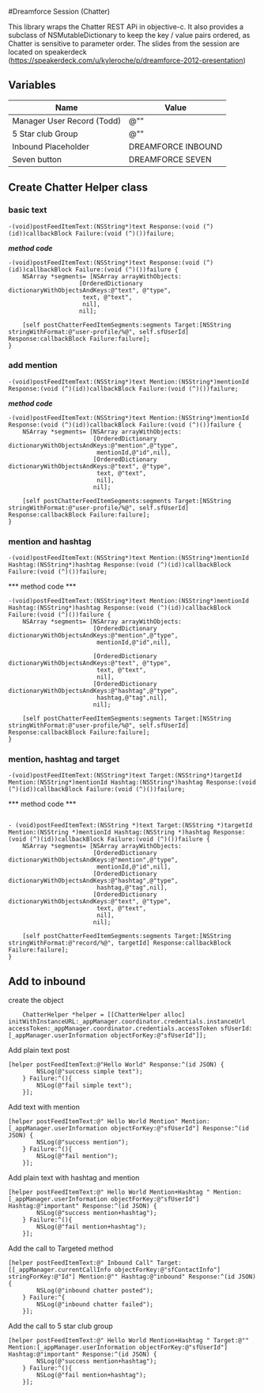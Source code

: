 #Dreamforce Session (Chatter)

This library wraps the Chatter REST APi in objective-c. It also provides a subclass of NSMutableDictionary to keep the key / value pairs ordered, as Chatter is sensitive to parameter order. The slides from the session are located on speakerdeck (<https://speakerdeck.com/u/kyleroche/p/dreamforce-2012-presentation>)

## Variables
Name  | Value 
------------- | ------------- 
Manager User Record (Todd)    | @"" 
5 Star club Group 	| @""
Inbound Placeholder	| DREAMFORCE INBOUND
Seven button			| DREAMFORCE SEVEN

## Create Chatter Helper class
### basic text
```
-(void)postFeedItemText:(NSString*)text Response:(void (^)(id))callbackBlock Failure:(void (^)())failure;
```

***method code***
```
-(void)postFeedItemText:(NSString*)text Response:(void (^)(id))callbackBlock Failure:(void (^)())failure {
    NSArray *segments= [NSArray arrayWithObjects:
                    [OrderedDictionary dictionaryWithObjectsAndKeys:@"text", @"type",
                     text, @"text",
                     nil],
                    nil];
    
    [self postChatterFeedItemSegments:segments Target:[NSString stringWithFormat:@"user-profile/%@", self.sfUserId] Response:callbackBlock Failure:failure];
}
```

### add mention
```
-(void)postFeedItemText:(NSString*)text Mention:(NSString*)mentionId Response:(void (^)(id))callbackBlock Failure:(void (^)())failure;
```
***method code***
```
-(void)postFeedItemText:(NSString*)text Mention:(NSString*)mentionId Response:(void (^)(id))callbackBlock Failure:(void (^)())failure {
    NSArray *segments= [NSArray arrayWithObjects:
                        [OrderedDictionary dictionaryWithObjectsAndKeys:@"mention",@"type",
                         mentionId,@"id",nil],
                        [OrderedDictionary dictionaryWithObjectsAndKeys:@"text", @"type",
                         text, @"text",
                         nil],
                        nil];
    
    [self postChatterFeedItemSegments:segments Target:[NSString stringWithFormat:@"user-profile/%@", self.sfUserId] Response:callbackBlock Failure:failure];
}
```

### mention and hashtag
```
-(void)postFeedItemText:(NSString*)text Mention:(NSString*)mentionId Hashtag:(NSString*)hashtag Response:(void (^)(id))callbackBlock Failure:(void (^)())failure;
```

*** method code ***
```
-(void)postFeedItemText:(NSString*)text Mention:(NSString*)mentionId Hashtag:(NSString*)hashtag Response:(void (^)(id))callbackBlock Failure:(void (^)())failure {
    NSArray *segments= [NSArray arrayWithObjects:
                        [OrderedDictionary dictionaryWithObjectsAndKeys:@"mention",@"type",
                         mentionId,@"id",nil],
                        
                        [OrderedDictionary dictionaryWithObjectsAndKeys:@"text", @"type",
                         text, @"text",
                         nil],
                        [OrderedDictionary dictionaryWithObjectsAndKeys:@"hashtag",@"type",
                         hashtag,@"tag",nil],
                        nil];
    
    [self postChatterFeedItemSegments:segments Target:[NSString stringWithFormat:@"user-profile/%@", self.sfUserId] Response:callbackBlock Failure:failure];
}
```

### mention, hashtag and target
```
-(void)postFeedItemText:(NSString*)text Target:(NSString*)targetId Mention:(NSString*)mentionId Hashtag:(NSString*)hashtag Response:(void (^)(id))callbackBlock Failure:(void (^)())failure;
```

*** method code ***
```

- (void)postFeedItemText:(NSString *)text Target:(NSString *)targetId Mention:(NSString *)mentionId Hashtag:(NSString *)hashtag Response:(void (^)(id))callbackBlock Failure:(void (^)())failure {
    NSArray *segments= [NSArray arrayWithObjects:
                        [OrderedDictionary dictionaryWithObjectsAndKeys:@"mention",@"type",
                         mentionId,@"id",nil],
                        [OrderedDictionary dictionaryWithObjectsAndKeys:@"hashtag",@"type",
                         hashtag,@"tag",nil],
                        [OrderedDictionary dictionaryWithObjectsAndKeys:@"text", @"type",
                         text, @"text",
                         nil],
                        nil];
    
    [self postChatterFeedItemSegments:segments Target:[NSString stringWithFormat:@"record/%@", targetId] Response:callbackBlock Failure:failure];
}

```

## Add to inbound
create the object
```
    ChatterHelper *helper = [[ChatterHelper alloc] initWithInstanceURL:_appManager.coordinator.credentials.instanceUrl accessToken:_appManager.coordinator.credentials.accessToken sfUserId: [_appManager.userInformation objectForKey:@"sfUserId"]];
```
Add plain text post
```
[helper postFeedItemText:@"Hello World" Response:^(id JSON) {
        NSLog(@"success simple text");
    } Failure:^(){
        NSLog(@"fail simple text");
    }];
```

Add text with mention
```
[helper postFeedItemText:@" Hello World Mention" Mention:[_appManager.userInformation objectForKey:@"sfUserId"] Response:^(id JSON) {
        NSLog(@"success mention");
    } Failure:^(){
        NSLog(@"fail mention");
    }];
```

Add plain text with hashtag and mention
```
[helper postFeedItemText:@" Hello World Mention+Hashtag " Mention:[_appManager.userInformation objectForKey:@"sfUserId"] Hashtag:@"important" Response:^(id JSON) {
        NSLog(@"success mention+hashtag");
    } Failure:^(){
        NSLog(@"fail mention+hashtag");
    }];
```

Add the call to Targeted method
```
[helper postFeedItemText:@" Inbound Call" Target:[[_appManager.currentCallInfo objectForKey:@"sfContactInfo"] stringForKey:@"Id"] Mention:@"" Hashtag:@"inbound" Response:^(id JSON) {
        NSLog(@"inbound chatter posted");
    } Failure:^{
        NSLog(@"inbound chatter failed");
    }];
```

Add the call to 5 star club group
```
[helper postFeedItemText:@" Hello World Mention+Hashtag " Target:@"" Mention:[_appManager.userInformation objectForKey:@"sfUserId"] Hashtag:@"important" Response:^(id JSON) {
        NSLog(@"success mention+hashtag");
    } Failure:^(){
        NSLog(@"fail mention+hashtag");
    }];

```